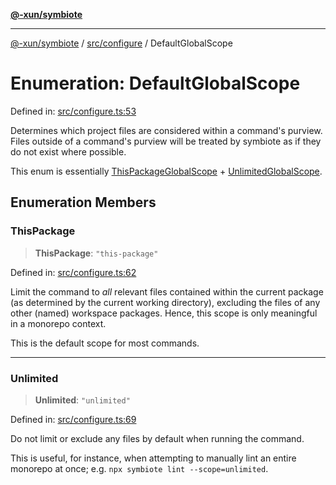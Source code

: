 [**@-xun/symbiote**](../../../README.md)

***

[@-xun/symbiote](../../../README.md) / [src/configure](../README.md) / DefaultGlobalScope

# Enumeration: DefaultGlobalScope

Defined in: [src/configure.ts:53](https://github.com/Xunnamius/symbiote/blob/7b8ca545f93c3e9d22b693c6c58dbb29604867ff/src/configure.ts#L53)

Determines which project files are considered within a command's purview.
Files outside of a command's purview will be treated by symbiote as if they
do not exist where possible.

This enum is essentially [ThisPackageGlobalScope](ThisPackageGlobalScope.md) +
[UnlimitedGlobalScope](UnlimitedGlobalScope.md).

## Enumeration Members

### ThisPackage

> **ThisPackage**: `"this-package"`

Defined in: [src/configure.ts:62](https://github.com/Xunnamius/symbiote/blob/7b8ca545f93c3e9d22b693c6c58dbb29604867ff/src/configure.ts#L62)

Limit the command to _all_ relevant files contained within the current
package (as determined by the current working directory), excluding the
files of any other (named) workspace packages. Hence, this scope is only
meaningful in a monorepo context.

This is the default scope for most commands.

***

### Unlimited

> **Unlimited**: `"unlimited"`

Defined in: [src/configure.ts:69](https://github.com/Xunnamius/symbiote/blob/7b8ca545f93c3e9d22b693c6c58dbb29604867ff/src/configure.ts#L69)

Do not limit or exclude any files by default when running the command.

This is useful, for instance, when attempting to manually lint an entire
monorepo at once; e.g. `npx symbiote lint --scope=unlimited`.
